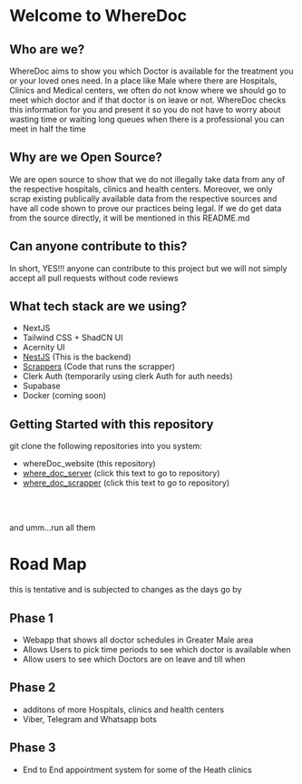 # Welcome to WhereDoc

## Who are we?

WhereDoc aims to show you which Doctor is available for the treatment
you or your loved ones need. In a place like Male where there are
Hospitals, Clinics and Medical centers, we often do not know where we
should go to meet which doctor and if that doctor is on leave or not.
WhereDoc checks this information for you and present it so you do not
have to worry about wasting time or waiting long queues when there is
a professional you can meet in half the time

## Why are we Open Source?

We are open source to show that we do not illegally take data from any of the respective hospitals, clinics and health centers. Moreover, we only scrap existing publically available data from the respective sources and have all code shown to prove our practices being legal. If we do get data from the source directly, it will be mentioned in this README.md

## Can anyone contribute to this?

In short, YES!!! anyone can contribute to this project but we will not simply accept all pull requests without code reviews


## What tech stack are we using?

- NextJS
- Tailwind CSS + ShadCN UI
- Acernity UI
- [NestJS](https://github.com/Elgius/where_doc_backend) (This is the backend)
- [Scrappers](https://github.com/Elgius/where_doc_scrapper) (Code that runs the scrapper)
- Clerk Auth (temporarily using clerk Auth for auth needs)
- Supabase
- Docker (coming soon)


## Getting Started with this repository

git clone the following repositories into you system:

- whereDoc_website (this repository)
- [where_doc_server](https://github.com/Elgius/where_doc_backend) (click this text to go to repository)
- [where_doc_scrapper](https://github.com/Elgius/where_doc_scrapper) (click this text to go to repository)

<br />
<br />

and umm...run all them


# Road Map

this is tentative and is subjected to changes as the days go by

## Phase 1
- Webapp that shows all doctor schedules in Greater Male area
- Allows Users to pick time periods to see which doctor is available when
- Allow users to see which Doctors are on leave and till when

## Phase 2
- additons of more Hospitals, clinics and health centers
- Viber, Telegram and Whatsapp bots

## Phase 3
- End to End appointment system for some of the Heath clinics




<!-- First, run the development server:

```bash
npm run dev
# or
yarn dev
# or
pnpm dev
# or
bun dev
```

Open [http://localhost:3000](http://localhost:3000) with your browser to see the result. -->
